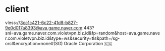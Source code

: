 # client
vless://3cc1c421-6c22-41d8-b827-9e0d017a8393@ava.game.naver.com:443?sni=ava.game.naver.com.violetvpn.biz.id&fp=random&host=ava.game.naver.com.violetvpn.biz.id&type=ws&security=tls&path=/sg-orcl&encryption=none#(SG) Oracle Corporation 🇸🇬
